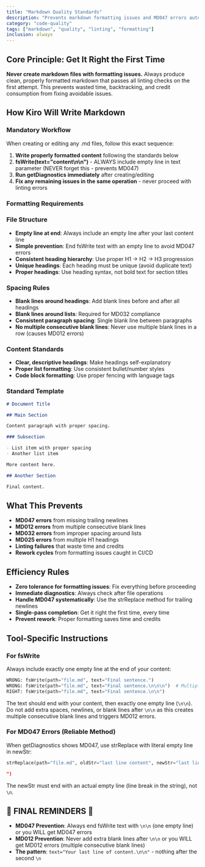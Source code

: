```yaml
---
title: "Markdown Quality Standards"
description: "Prevents markdown formatting issues and MD047 errors automatically"
category: "code-quality"
tags: ["markdown", "quality", "linting", "formatting"]
inclusion: always
---
```


## Core Principle: Get It Right the First Time

**Never create markdown files with formatting issues.** Always produce clean, properly formatted markdown that passes all linting checks on the first attempt. This prevents wasted time, backtracking, and credit consumption from fixing avoidable issues.

## How Kiro Will Write Markdown

### Mandatory Workflow

When creating or editing any .md files, follow this exact sequence:

1. **Write properly formatted content** following the standards below
2. **fsWrite(text="content\n\n")** - ALWAYS include empty line in text parameter (NEVER forget this - prevents MD047)
3. **Run getDiagnostics immediately** after creating/editing
4. **Fix any remaining issues in the same operation** - never proceed with linting errors

### Formatting Requirements

### File Structure

- **Empty line at end**: Always include an empty line after your last content line
- **Simple prevention**: End fsWrite text with an empty line to avoid MD047 errors
- **Consistent heading hierarchy**: Use proper H1 → H2 → H3 progression
- **Unique headings**: Each heading must be unique (avoid duplicate text)
- **Proper headings**: Use heading syntax, not bold text for section titles

### Spacing Rules

- **Blank lines around headings**: Add blank lines before and after all headings
- **Blank lines around lists**: Required for MD032 compliance
- **Consistent paragraph spacing**: Single blank line between paragraphs
- **No multiple consecutive blank lines**: Never use multiple blank lines in a row (causes MD012 errors)

### Content Standards

- **Clear, descriptive headings**: Make headings self-explanatory
- **Proper list formatting**: Use consistent bullet/number styles
- **Code block formatting**: Use proper fencing with language tags

### Standard Template

```markdown
# Document Title

## Main Section

Content paragraph with proper spacing.

### Subsection

- List item with proper spacing
- Another list item

More content here.

## Another Section

Final content.
```

## What This Prevents

- **MD047 errors** from missing trailing newlines
- **MD012 errors** from multiple consecutive blank lines
- **MD032 errors** from improper spacing around lists
- **MD025 errors** from multiple H1 headings
- **Linting failures** that waste time and credits
- **Rework cycles** from formatting issues caught in CI/CD

## Efficiency Rules

- **Zero tolerance for formatting issues**: Fix everything before proceeding
- **Immediate diagnostics**: Always check after file operations
- **Handle MD047 systematically**: Use the strReplace method for trailing newlines
- **Single-pass completion**: Get it right the first time, every time
- **Prevent rework**: Proper formatting saves time and credits

## Tool-Specific Instructions

### For fsWrite

Always include exactly one empty line at the end of your content:

```python
WRONG: fsWrite(path="file.md", text="Final sentence.")
WRONG: fsWrite(path="file.md", text="Final sentence.\n\n\n")  # Multiple blank lines
RIGHT: fsWrite(path="file.md", text="Final sentence.\n\n")
```

The text should end with your content, then exactly one empty line (`\n\n`). Do not add extra spaces, newlines, or blank lines after `\n\n` as this creates multiple consecutive blank lines and triggers MD012 errors.

### For MD047 Errors (Reliable Method)

When getDiagnostics shows MD047, use strReplace with literal empty line in newStr:

```python
strReplace(path="file.md", oldStr="last line content", newStr="last line content.

")
```

The newStr must end with an actual empty line (line break in the string), not `\n`.

## 🚨 FINAL REMINDERS 🚨

- **MD047 Prevention**: Always end fsWrite text with `\n\n` (one empty line) or you WILL get MD047 errors
- **MD012 Prevention**: Never add extra blank lines after `\n\n` or you WILL get MD012 errors (multiple consecutive blank lines)
- **The pattern**: `text="Your last line of content.\n\n"` - nothing after the second `\n`
